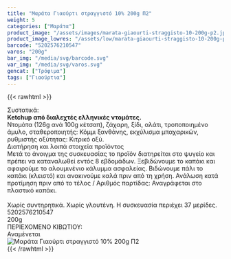```yaml
---
title: "Μαράτα Γιαούρτι στραγγιστό 10% 200g Π2"
weight: 5
categories: ["Μαράτα"]
product_image: "/assets/images/marata-giaourti-straggisto-10-200g-p2.jpg"
product_image_lowres: "/assets/low/marata-giaourti-straggisto-10-200g-p2.jpg"
barcode: "5202576210547"
varos: "200g"
bar_img: "/media/svg/barcode.svg"
var_img: "/media/svg/varos.svg"
gencat: ["Τρόφιμα"]
tags: ["Γιαούρτια"]
---
```

{{< rawhtml >}}

<div class="sload288"><div class="product"><div id="sistatika">Συστατικά:</div><div class="alltext"><strong>Ketchup από διαλεχτές ελληνικές ντομάτες.</strong><br>Ντομάτα (126g ανά 100g κέτσαπ), ζάχαρη, ξίδι, αλάτι, τροποποιημένο άμυλο, σταθεροποιητής: Κόμμι ξανθάνης, εκχύλισμα μπαχαρικών, ρυθμιστής οξύτητας: Κιτρικό οξύ.</div><div id="loipa">Διατήρηση και λοιπά στοιχεία προϊόντος</div><div class="alltext">Μετά το άνοιγμα της συσκευασίας το προϊόν διατηρείται στο ψυγείο και πρέπει να καταναλωθεί εντός 8 εβδομάδων. Ξεβιδώνουμε το καπάκι και αφαιρούμε το αλουμινένιο κάλυμμα ασφαλείας. Βιδώνουμε πάλι το καπάκι (κλειστό) και ανακινούμε καλά πριν από τη χρήση. Ανάλωση κατά προτίμηση πριν από το τέλος / Aριθμός παρτίδας: Αναγράφεται στο πλαστικό καπάκι.<br><br>Χωρίς συντηρητικά. Χωρίς γλουτένη. H συσκευασία περιέχει 37 μερίδες.</div><div id="barcode"><div id="barimage1"></div><span id="bartext">5202576210547</span></div><div id="varos"><div id="varosimage1"></div><span id="varostext">200g</span></div><div id="kivotio">ΠΕΡΙΕΧΟΜΕΝΟ ΚΙΒΩΤΙΟΥ:<br>Αναμένεται</div><div class="pimg"><img alt="Μαράτα Γιαούρτι στραγγιστό 10% 200g Π2" title="Μαράτα Γιαούρτι στραγγιστό 10% 200g Π2" src="/assets/images/marata-giaourti-straggisto-10-200g-p2.jpg"></div></div></div>
{{< /rawhtml >}}


